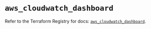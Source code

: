 # `aws_cloudwatch_dashboard`

Refer to the Terraform Registry for docs: [`aws_cloudwatch_dashboard`](https://registry.terraform.io/providers/hashicorp/aws/5.57.0/docs/resources/cloudwatch_dashboard).
